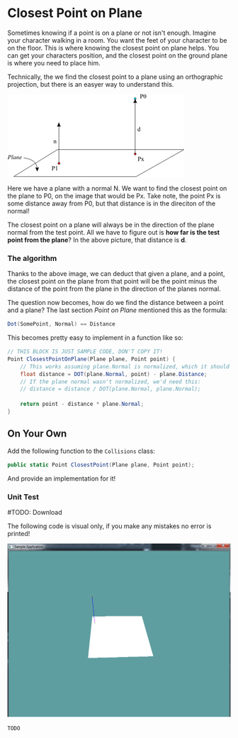 # Closest Point on Plane

Sometimes knowing if a point is on a plane or not isn't enough. Imagine your character walking in a room. You want the feet of your character to be on the floor. This is where knowing the closest point on plane helps. You can get your characters position, and the closest point on the ground plane is where you need to place him.

Technically, the we find the closest point to a plane using an orthographic projection, but there is an easyer way to understand this.

![P1](cp_plane1.gif)

Here we have a plane with a normal N. We want to find the closest point on the plane to P0, on the image that would be Px. Take note, the point Px is some distance away from P0, but that distance is in the direciton of the normal!

The closest point on a plane will always be in the direction of the plane normal from the test point. All we have to figure out is __how far is the test point from the plane__? In the above picture, that distance is __d__.

### The algorithm

Thanks to the above image, we can deduct that given a plane, and a point, the closest point on the plane from that point will be the point minus the distance of the point from the plane in the direction of the planes normal.

The question now becomes, how do we find the distance between a point and a plane? The last section _Point on Plane_ mentioned this as the formula:

```cs
Dot(SomePoint, Normal) == Distance
```

This becomes pretty easy to implement in a function like so:

```cs
// THIS BLOCK IS JUST SAMPLE CODE, DON'T COPY IT!
Point ClosestPointOnPlane(Plane plane, Point point) {
    // This works assuming plane.Normal is normalized, which it should be
    float distance = DOT(plane.Normal, point) - plane.Distance;
    // If the plane normal wasn't normalized, we'd need this:
    // distance = distance / DOT(plane.Normal, plane.Normal);
    
    return point - distance * plane.Normal;
}
```

## On Your Own

Add the following function to the ```Collisions``` class:

```cs
public static Point ClosestPoint(Plane plane, Point point);
```

And provide an implementation for it!

### Unit Test

#TODO: Download

The following code is visual only, if you make any mistakes no error is printed!

![UNIT](unit_closest_point_plane.png)

```cs
TODO
```